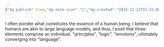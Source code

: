 ```yaml
---
{"dg-publish":true,"dg-note-icon":"1","dg-created":"2023-12-22T22:22:00+08:00","dg-updated":"2023-12-22T23:03:00+08:00","tags":["read"],"dg-path":"Writing/Why is reading so crucial.md","permalink":"/Writing/Why is reading so crucial/","dgPassFrontmatter":true,"noteIcon":"1","created":"2023-12-22T22:22:00+08:00","updated":"2023-12-22T23:03:00+08:00"}
---
```


I often ponder what constitutes the essence of a human being. I believe that humans are akin to large language models, and thus, I posit that three elements comprise an individual: "principles", "logic", "emotions", ultimately converging into "language".


